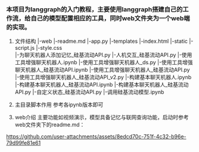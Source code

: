 ### 本项目为langgraph的入门教程，主要使用langgraph搭建自己的工作流，给自己的模型配置相应的工具，同时web文件夹为一个web端的实现。

1. 文件结构
|-web
    |-readme.md
    |-app.py
    |-templates
        |-index.html
    |-static
        |-script.js
        |-style.css    
|-为聊天机器人添加记忆_硅基流动API.py
|-人机交互_硅基流动API.py
|-使用工具增强聊天机器人.ipynb
|-使用工具增强聊天机器人_ds.py
|-使用工具增强聊天机器人_硅基流动API.ipynb
|-使用工具增强聊天机器人_硅基流动API.py
|-使用工具增强聊天机器人_硅基流动API_v2.py
|-构建基本聊天机器人.ipynb
|-构建基本聊天机器人_硅基流动API.ipynb
|-构建基本聊天机器人_硅基流动API.py
|-自定义状态_硅基流动API.py
|-调用硅基流动模型.ipynb

2. 主目录脚本作用
参考各ipynb版本即可
3. web介绍
主要功能如视频演示，模型具备记忆与联网查询功能，启动时参考web文件夹下的readme.md：


https://github.com/user-attachments/assets/8edcd70c-751f-4c32-b96e-79d99fe81e61

